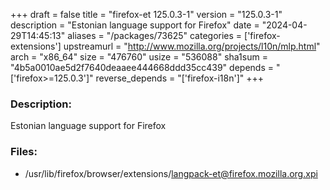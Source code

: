 +++
draft = false
title = "firefox-et 125.0.3-1"
version = "125.0.3-1"
description = "Estonian language support for Firefox"
date = "2024-04-29T14:45:13"
aliases = "/packages/73625"
categories = ['firefox-extensions']
upstreamurl = "http://www.mozilla.org/projects/l10n/mlp.html"
arch = "x86_64"
size = "476760"
usize = "536088"
sha1sum = "4b5a0010ae5d2f7640deaaee444668ddd35cc439"
depends = "['firefox>=125.0.3']"
reverse_depends = "['firefox-i18n']"
+++
### Description: 
Estonian language support for Firefox

### Files: 
* /usr/lib/firefox/browser/extensions/langpack-et@firefox.mozilla.org.xpi
